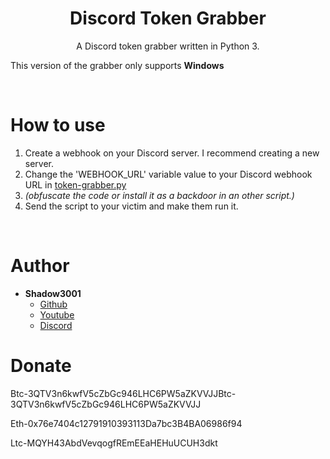 <h1 align="center">Discord Token Grabber</h1>
<p align="center">A Discord token grabber written in Python 3.</p>

This version of the grabber only supports **Windows**




<br>

# How to use
 1. Create a webhook on your Discord server. I recommend creating a new server.
 2. Change the 'WEBHOOK_URL' variable value to your Discord webhook URL in [token-grabber.py](token-grabber.py)
 3. *(obfuscate the code or install it as a backdoor in an other script.)*
 4. Send the script to your victim and make them run it.

<br>

# Author
- **Shadow3001**
    - [Github](https://github.com/ShadowZ3001)
    - [Youtube](https://youtube.com/channel/UCZ7MtY6xI5feiFTONcZRWcg)
    - [Discord](https://discord.gg/spy)

# Donate
 
Btc-3QTV3n6kwfV5cZbGc946LHC6PW5aZKVVJJBtc-3QTV3n6kwfV5cZbGc946LHC6PW5aZKVVJJ

Eth-0x76e7404c12791910393113Da7bc3B4BA06986f94

Ltc-MQYH43AbdVevqogfREmEEaHEHuUCUH3dkt
